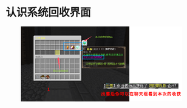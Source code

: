 # 认识系统回收界面

<figure><img src="../../.gitbook/assets/系统回收.png" alt=""><figcaption></figcaption></figure>
